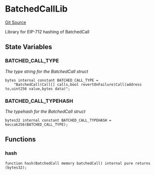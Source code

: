 # BatchedCallLib
[Git Source](https://github.com/Uniswap/minimal-delegation/blob/1457ed9d5e0382ab8547f6bc36a3738475e8b5fe/src/libraries/BatchedCallLib.sol)

Library for EIP-712 hashing of BatchedCall


## State Variables
### BATCHED_CALL_TYPE
*The type string for the BatchedCall struct*


```solidity
bytes internal constant BATCHED_CALL_TYPE =
    "BatchedCall(Call[] calls,bool revertOnFailure)Call(address to,uint256 value,bytes data)";
```


### BATCHED_CALL_TYPEHASH
*The typehash for the BatchedCall struct*


```solidity
bytes32 internal constant BATCHED_CALL_TYPEHASH = keccak256(BATCHED_CALL_TYPE);
```


## Functions
### hash


```solidity
function hash(BatchedCall memory batchedCall) internal pure returns (bytes32);
```

